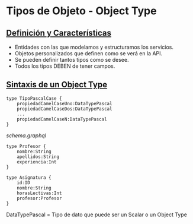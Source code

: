 # Tipos de Objeto - Object Type

## <u>Definición y Características</u>

- Entidades con las que modelamos y estructuramos los servicios.
- Objetos personalizados que definen como se verá en la API.
- Se pueden definir tantos tipos como se desee.
- Todos los tipos DEBEN de tener campos.

## <u>Sintaxis de un Object Type</u>

```
type TipoPascalCase {
    propiedadCamelCaseUno:DataTypePascal
    propiedadCamelCaseDos:DataTypePascal
    ...
    propiedadCamelCaseN:DataTypePascal
}
```

<i>schema.graphql</i>
```
type Profesor {
    nombre:String
    apellidos:String
    experiencia:Int
}

type Asignatura {
    id:ID
    nombre:String
    horasLectivas:Int
    profesor:Profesor
}
```

DataTypePascal = Tipo de dato que puede ser un Scalar o un Object Type